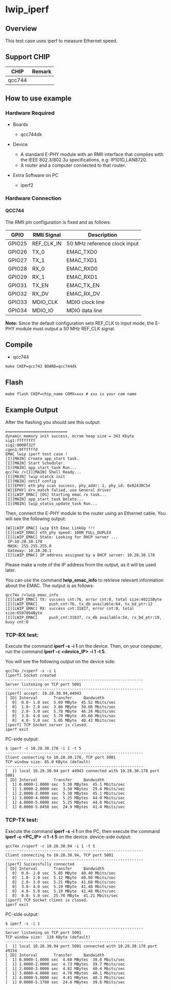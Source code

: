# lwip_iperf

## Overview

This test case uses iperf to measure Ethernet speed.

## Support CHIP

|      CHIP        | Remark |
|:----------------:|:------:|
| qcc744           |        |

## How to use example

### Hardware Required

- Boards
    - qcc744dk

- Device
    - A standard E-PHY module with an RMII interface that complies with the IEEE 802.3/802.3u specifications, e.g: IP101G,LAN8720.
    - A router and a computer connected to that router.

- Extra Software on PC
    - iperf2

### Hardware Connection

#### QCC744

The RMII pin configuration is fixed and as follows:

| GPIO   | RMII Signal | Description        |
| ------ | ----------- | ------------------ |
| GPIO25 | REF_CLK_IN  | 50 MHz reference clock input |
| GPIO26 | TX_0        | EMAC_TXD0          |
| GPIO27 | TX_1        | EMAC_TXD1          |
| GPIO28 | RX_0        | EMAC_RXD0          |
| GPIO29 | RX_1        | EMAC_RXD1          |
| GPIO31 | TX_EN       | EMAC_TX_EN         |
| GPIO32 | RX_DV       | EMAC_RX_DV         |
| GPIO33 | MDIO_CLK    | MDIO clock line    |
| GPIO34 | MDIO_IO     | MDIO data line     |

**Note:**
Since the default configuration sets REF_CLK to input mode, the E-PHY module must output a 50 MHz REF_CLK signal.

## Compile

- qcc744

```
make CHIP=qcc743 BOARD=qcc744dk
```

## Flash

```
make flash CHIP=chip_name COMX=xxx # xxx is your com name
```

## Example Output

After the flashing you should see this output:

```
===========================
dynamic memory init success, ocram heap size = 343 Kbyte 
sig1:ffffffff
sig2:0000f32f
cgen1:9ffffffd
EMAC lwip iperf test case !
[I][MAIN] Create app_start task.
[I][MAIN] Start Scheduler.
[I][MAIN] app_start_task Run...
qcc74x />[I][MAIN] Shell Ready...
[I][MAIN] lwip statck init
[I][MAIN] netif config
[I][EPHY] eth phy scan success, phy_addr: 1, phy_id: 0x02430C54
[W][EPHY] drv_match falied, use General driver
[I][LWIP_EMAC] [OS] Starting emac rx task...
[I][MAIN] app_start_task Delete...
[I][MAIN] lwip_status_update_task Run...

```

Then, connect the E-PHY module to the router using an Ethernet cable. You will see the following output:

```
[W][LWIP_EMAC] Lwip Eth Emac LinkUp !!!
[I][LWIP_EMAC] eth_phy speed: 100M_FULL_DUPLEX
[I][LWIP_EMAC] State: Looking for DHCP server ...
 IP:10.28.30.178
 MASK: 255.255.255.0
 Gateway: 10.28.30.1
[I][LWIP_EMAC] IP address assigned by a DHCP server: 10.28.30.178
```

Please make a note of the IP address from the output, as it will be used later.

You can use the command **lwip_emac_info** to retrieve relevant information about the EMAC. The output is as follows:

```
qcc74x />lwip_emac_info
[I][LWIP_EMAC] TX: success cnt:76, error cnt:0, total size:40215Byte
[I][LWIP_EMAC]     push_cnt:76, tx_db available:64, tx_bd_ptr:12
[I][LWIP_EMAC] RX: success cnt:31827, error cnt:0, total size:6597894Byte
[I][LWIP_EMAC]     push_cnt:31837, rx_db available:54, rx_bd_ptr:19, busy cnt:0
```

### TCP-RX test: 
Execute the command **iperf -s -i 1** on the device. Then, on your computer, run the command **iperf -c <device_IP> -i 1 -t 5**. 

You will see the following output on the device side:
```
qcc74x />iperf -s -i 1
[iperf] Socket created
------------------------------------------------------------
Server listening on TCP port 5001
------------------------------------------------------------
[iperf] accept: 10.28.30.94,44943
[ ID] Interval       Transfer     Bandwidth
[  0]  0.0- 1.0 sec  5.69 MByte  45.52 Mbits/sec
[  0]  1.0- 2.0 sec  3.86 MByte  30.88 Mbits/sec
[  0]  2.0- 3.0 sec  5.78 MByte  46.24 Mbits/sec
[  0]  3.0- 4.0 sec  5.70 MByte  45.60 Mbits/sec
[  0]  4.0- 5.0 sec  5.05 MByte  40.43 Mbits/sec
[iperf] TCP Socket server is closed.
iperf exit
```

PC-side output:
```
$ iperf -c 10.28.30.178 -i 1 -t 5
------------------------------------------------------------
Client connecting to 10.28.30.178, TCP port 5001
TCP window size: 85.0 KByte (default)
------------------------------------------------------------
[  1] local 10.28.30.94 port 44943 connected with 10.28.30.178 port 5001
[ ID] Interval       Transfer     Bandwidth
[  1] 0.0000-1.0000 sec  5.38 MBytes  45.1 Mbits/sec
[  1] 1.0000-2.0000 sec  3.50 MBytes  29.4 Mbits/sec
[  1] 2.0000-3.0000 sec  5.38 MBytes  45.1 Mbits/sec
[  1] 3.0000-4.0000 sec  5.25 MBytes  44.0 Mbits/sec
[  1] 4.0000-5.0000 sec  5.25 MBytes  44.0 Mbits/sec
[  1] 0.0000-5.0458 sec  24.9 MBytes  41.4 Mbits/sec
```

### TCP-TX test: 
Execute the command **iperf -s -i 1** on the PC, then execute the command **iperf -c <PC_IP> -i 1 -t 5** on the device.
device-side output:
```
qcc74x />iperf -c 10.28.30.94 -i 1 -t 5
------------------------------------------------------------
Client connecting to 10.28.30.94, TCP port 5001
------------------------------------------------------------
[iperf] Successfully connected
[ ID] Interval       Transfer     Bandwidth
[  0]  0.0- 1.0 sec  5.05 MByte  40.40 Mbits/sec
[  0]  1.0- 2.0 sec  5.12 MByte  40.99 Mbits/sec
[  0]  2.0- 3.0 sec  5.21 MByte  41.68 Mbits/sec
[  0]  3.0- 4.0 sec  5.19 MByte  41.48 Mbits/sec
[  0]  4.0- 5.0 sec  5.19 MByte  41.48 Mbits/sec
[  0]  0.0- 5.0 sec  25.76 MByte  41.21 Mbits/sec
[iperf] TCP Socket client is closed.
iperf exit
```

PC-side output:
```
$ iperf -s -i 1
------------------------------------------------------------
Server listening on TCP port 5001
TCP window size:  128 KByte (default)
------------------------------------------------------------
[  1] local 10.28.30.94 port 5001 connected with 10.28.30.178 port 49154
[ ID] Interval       Transfer     Bandwidth
[  1] 0.0000-1.0000 sec  4.60 MBytes  38.6 Mbits/sec
[  1] 1.0000-2.0000 sec  4.73 MBytes  39.7 Mbits/sec
[  1] 2.0000-3.0000 sec  4.82 MBytes  40.4 Mbits/sec
[  1] 3.0000-4.0000 sec  4.78 MBytes  40.1 Mbits/sec
[  1] 4.0000-5.0000 sec  4.81 MBytes  40.3 Mbits/sec
[  1] 0.0000-5.1780 sec  24.6 MBytes  39.8 Mbits/sec
```
